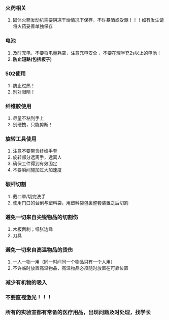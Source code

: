 ### 火药相关
1. 固体火箭发动机需要阴凉干燥情况下保存，不许暴晒或受潮！！！如有发生请将火药妥善单独保存
### 电池  
1. 及时充电，不要将电量耗空，注意充电安全 ，不要在理学充2s以上的电池！
2. **防止短路(包括板子)**
### 502使用
1. 防止过热！
2. 别对眼睛！
### 纤维胶使用
1. 尽量不粘到手上
2. 别硬拽，只能剪断！
### 旋转工具使用
1. 注意不要带含纤维手套
2. 旋转部分远离手，远离人
3. 确保工件得到有效固定
4. 不要瞬间施加过大加速度
### 碳杆切割
1. 戴口罩/切完洗手
2. 使用门口的台剧与塑料袋，用塑料袋包裹整套装置之后切割
### 避免一切来自尖锐物品的切割伤
1. 木板倒刺；纸张边缘
2. 刀具
### 避免一切来自高温物品的烫伤
1. 一人一物一用（同一时间同一个物品只有一个人用）
2. 不许临时放置高温物品，高温物品必须随时放置在可靠位置
### 减少有机物的吸入
### 不要直视激光！！！
### 所有的实验室都有常备的医疗用品，出现问题及时处理，找学长